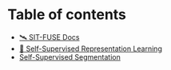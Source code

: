 # Table of contents

* [🛰️ SIT-FUSE Docs](README.md)
* [🤖 Self-Supervised Representation Learning](self-supervised-representation-learning.md)
* [Self-Supervised Segmentation](self-supervised-segmentation.md)
